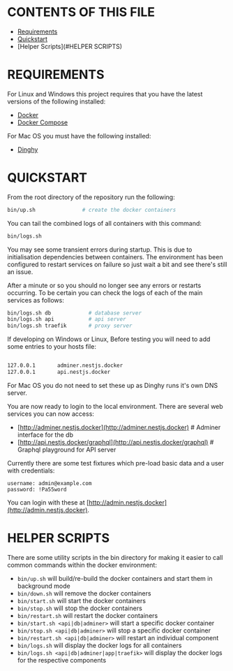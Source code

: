 # CONTENTS OF THIS FILE

 * [Requirements](#REQUIREMENTS)
 * [Quickstart](#QUICKSTART)
 * [Helper Scripts](#HELPER SCRIPTS)

# REQUIREMENTS

For Linux and Windows this project requires that you have the latest versions of the following installed:

 * [Docker](https://www.docker.com)
 * [Docker Compose](https://docs.docker.com/compose)
 
For Mac OS you must have the following installed:

 * [Dinghy](https://github.com/codekitchen/dinghy)

# QUICKSTART

From the root directory of the repository run the following:

```bash
bin/up.sh               # create the docker containers 
```

You can tail the combined logs of all containers with this command:

```bash
bin/logs.sh
```

You may see some transient errors during startup. This is due to initialisation dependencies between containers. The environment has been configured to restart services on failure so just wait a bit and see there's still an issue.

After a minute or so you should no longer see any errors or restarts occurring. To be certain you can check the logs of each of the main services as follows:

```bash
bin/logs.sh db            # database server
bin/logs.sh api           # api server 
bin/logs.sh traefik       # proxy server
```

If developing on Windows or Linux, Before testing you will need to add some entries to your hosts file:

```bash

127.0.0.1       adminer.nestjs.docker
127.0.0.1       api.nestjs.docker
```

For Mac OS you do not need to set these up as Dinghy runs it's own DNS server.

You are now ready to login to the local environment. There are several web services you can now access:

* [http://adminer.nestjs.docker](http://adminer.nestjs.docker)                # Adminer interface for the db
* [http://api.nestjs.docker/graphql](http://api.nestjs.docker/graphql)        # Graphql playground for API server

Currently there are some test fixtures which pre-load basic data and a user with credentials:

```
username: admin@example.com
password: !Pa55word
```

You can login with these at [http://admin.nestjs.docker](http://admin.nestjs.docker).

# HELPER SCRIPTS

There are some utility scripts in the bin directory for making it easier to call common commands within the docker environment:

 * `bin/up.sh` will build/re-build the docker containers and start them in background mode
 * `bin/down.sh` will remove the docker containers
 * `bin/start.sh` will start the docker containers
 * `bin/stop.sh` will stop the docker containers
 * `bin/restart.sh` will restart the docker containers
 * `bin/start.sh <api|db|adminer>` will start a specific docker container
 * `bin/stop.sh <api|db|adminer>` will stop a specific docker container
 * `bin/restart.sh <api|db|adminer>` will restart an individual component
 * `bin/logs.sh` will display the docker logs for all containers
 * `bin/logs.sh <api|db|adminer|app|traefik>` will display the docker logs for the respective components
 
